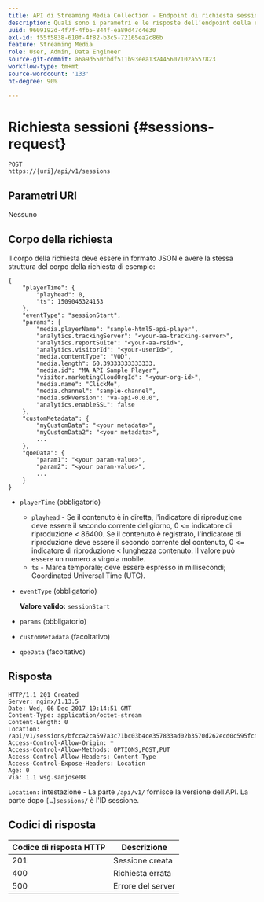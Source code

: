 ```yaml
---
title: API di Streaming Media Collection - Endpoint di richiesta sessioni
description: Quali sono i parametri e le risposte dell’endpoint della richiesta sessioni API di Media Collection?
uuid: 9609192d-4f7f-4fb5-844f-ea89d47c4e30
exl-id: f55f5838-610f-4f82-b3c5-72165ea2c86b
feature: Streaming Media
role: User, Admin, Data Engineer
source-git-commit: a6a9d550cbdf511b93eea132445607102a557823
workflow-type: tm+mt
source-wordcount: '133'
ht-degree: 90%

---
```


# Richiesta sessioni {#sessions-request}

```
POST 
https://{uri}/api/v1/sessions
```

## Parametri URI

Nessuno

## Corpo della richiesta

Il corpo della richiesta deve essere in formato JSON e avere la stessa struttura del corpo della richiesta di esempio:

```
{ 
    "playerTime": { 
        "playhead": 0, 
        "ts": 1509045324153 
    }, 
    "eventType": "sessionStart", 
    "params": { 
        "media.playerName": "sample-html5-api-player", 
        "analytics.trackingServer": "<your-aa-tracking-server>", 
        "analytics.reportSuite": "<your-aa-rsid>", 
        "analytics.visitorId": "<your-userId>", 
        "media.contentType": "VOD", 
        "media.length": 60.39333333333333, 
        "media.id": "MA API Sample Player", 
        "visitor.marketingCloudOrgId": "<your-org-id>", 
        "media.name": "ClickMe", 
        "media.channel": "sample-channel", 
        "media.sdkVersion": "va-api-0.0.0", 
        "analytics.enableSSL": false 
    }, 
    "customMetadata": { 
        "myCustomData": "<your metadata>", 
        "myCustomData2": "<your metadata>", 
        ... 
    }, 
    "qoeData": { 
        "param1": "<your param-value>", 
        "param2": "<your param-value>", 
        ... 
    } 
}
```

* `playerTime` (obbligatorio)
   * `playhead` - Se il contenuto è in diretta, l&#39;indicatore di riproduzione deve essere il secondo corrente del giorno, 0 &lt;= indicatore di riproduzione &lt; 86400. Se il contenuto è registrato, l&#39;indicatore di riproduzione deve essere il secondo corrente del contenuto, 0 &lt;= indicatore di riproduzione &lt; lunghezza contenuto. Il valore può essere un numero a virgola mobile.
   * `ts` - Marca temporale; deve essere espresso in millisecondi; Coordinated Universal Time (UTC).
* `eventType` (obbligatorio)

  **Valore valido:** `sessionStart`
* `params` (obbligatorio)
* `customMetadata` (facoltativo)
* `qoeData` (facoltativo)

## Risposta

```
HTTP/1.1 201 Created 
Server: nginx/1.13.5 
Date: Wed, 06 Dec 2017 19:14:51 GMT 
Content-Type: application/octet-stream 
Content-Length: 0 
Location: /api/v1/sessions/bfcca2ca597a3c71bc03b4ce357833ad02b3570d262ecd0c595fcf8f2ae4df58 
Access-Control-Allow-Origin: * 
Access-Control-Allow-Methods: OPTIONS,POST,PUT 
Access-Control-Allow-Headers: Content-Type 
Access-Control-Expose-Headers: Location 
Age: 0 
Via: 1.1 wsg.sanjose08
```

`Location:` intestazione - La parte `/api/v1/` fornisce la versione dell&#39;API. La parte dopo `[…]sessions/` è l&#39;ID sessione.

## Codici di risposta

| Codice di risposta HTTP | Descrizione |
|---|---|
| 201 | Sessione creata |
| 400 | Richiesta errata |
| 500 | Errore del server |
